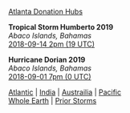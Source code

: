 [Atlanta Donation Hubs](https://planet.live/community/hubs/#us.ga_to_bs)  

**Tropical Storm Humberto 2019**  
*Abaco Islands, Bahamas*  
[2018-09-14 2pm (19 UTC)](https://earth.nullschool.net/#2019/09/14/1900Z/wind/surface/level/grid=on/orthographic=-77.1485,26.3555,1269/loc=-77.1485,26.3555)  

**Hurricane Dorian 2019**  
*Abaco Islands, Bahamas*  
[2018-09-01 7pm (0 UTC)](https://earth.nullschool.net/#2019/09/02/0000Z/wind/surface/level/grid=on/orthographic=-77.1485,26.3555,1269/loc=-77.1485,26.3555)  

[Atlantic](https://earth.nullschool.net/#current/wind/surface/level/orthographic=-50.31,33.81,913) | 
[India](https://earth.nullschool.net/#current/wind/surface/level/orthographic=71.99,20.54,913) |
[Austrailia](https://earth.nullschool.net/#current/wind/surface/level/orthographic=139.88,-21.78,913) | 
[Pacific](https://earth.nullschool.net/#current/wind/surface/level/orthographic=-204.43,22.60,806)     
[Whole Earth](https://earth.nullschool.net/#current/wind/surface/level/orthographic=-59.66,0.34,464) | 
[Prior Storms](https://planet.live/storms/)  
<br>

<!--
### Don't Panic  
[View from Space](https://planet.live/video/space/)  
-->